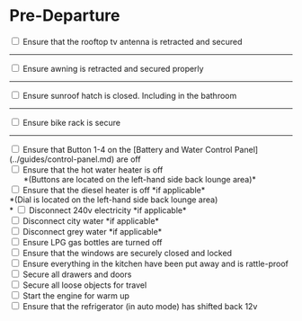 <link href="../styles/custom.css" rel="stylesheet" />

# Pre-Departure

<input type="checkbox" id="antenna" /><label for="antenna"> Ensure that the rooftop tv antenna is retracted and secured</label>
<hr />
<input type="checkbox" id="awning" /><label for="awning"> Ensure awning is retracted and secured properly</label>
<hr />
<input type="checkbox" id="sunroof" /><label for="sunroof"> Ensure sunroof hatch is closed. Including in the bathroom</label>
<hr />
<input type="checkbox" id="bike-rack" /><label for="bike-rack"> Ensure bike rack is secure</label>
<hr />
<input type="checkbox" /> Ensure that Button 1-4 on the [Battery and Water Control Panel](../guides/control-panel.md) are off<br/>
<input type="checkbox" /> Ensure that the hot water heater is off<br/>
<span style="margin-left: 25px">*(Buttons are located on the left-hand side back lounge area)*</span><br/>
<input type="checkbox" /> Ensure that the diesel heater is off *if applicable*<br/>
*(Dial is located on the left-hand side back lounge area)<br/>*
<input type="checkbox" /> Disconnect 240v electricity *if applicable*<br/>
<input type="checkbox" /> Disconnect city water *if applicable*<br/>
<input type="checkbox" /> Disconnect grey water *if applicable*<br/>
<input type="checkbox" /> Ensure LPG gas bottles are turned off<br/>
<input type="checkbox" /> Ensure that the windows are securely closed and locked<br/>
<input type="checkbox" /> Ensure everything in the kitchen have been put away and is rattle-proof<br/>
<input type="checkbox" /> Secure all drawers and doors<br/>
<input type="checkbox" /> Secure all loose objects for travel<br/>
<input type="checkbox" /> Start the engine for warm up<br/>
<input type="checkbox" /> Ensure that the refrigerator (in auto mode) has shifted back 12v<br/>
